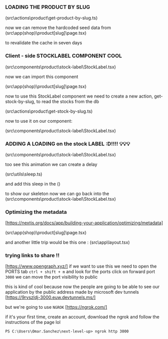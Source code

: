 ### LOADING THE PRODUCT BY SLUG

(src\actions\product\get-product-by-slug.ts)
<!-- 'use server';

import prisma from "@/lib/prisma";

export const getProductBySlug = async(slug: string) => {
 try {
    const product = await prisma.product.findFirst({
        include:{
            ProductImage:{
                select:{
                    url: true
                }
            }
        },
        where: {
            slug: slug,
        }
    })

    if (!product) return null;

    return {
        ...product,
        images: product.ProductImage.map( image => image.url)
    };
    
 } catch (error) {
    console.log(error);
    throw new Error('Error getting product by slug');
 }
} -->

now we can remove the hardcoded seed data from (src\app\(shop)\product\[slug]\page.tsx)
<!-- import { getProductBySlug } from "@/actions";
import { ProductMobileSlideShow, ProductSlideShow, QuantitySelector, SizeSelector } from "@/components";
import { montserratAlternates } from "@/config/fonts";
import { notFound } from "next/navigation";

interface Props {
    params: {
        slug: string;
    }
}

export default async function ({ params }: Props) {
    const { slug } = await params;
    const product = await getProductBySlug(slug);
    console.log(product);

    if (!product) {
        notFound();
    }

    return (
        <div className="mt-5 mb-20 grid md:grid-cols-3 gap-3">

            {/* SlideShow */}
            <div className="col-span-1 md:col-span-2 ">

                {/* MOBILE SLIDESHOW */}
                <ProductMobileSlideShow
                    title={product.title}
                    images={product.images}
                    className="block md:hidden"
                />

                {/* DESKTOP SLIDESHOW */}
                <ProductSlideShow
                    title={product.title}
                    images={product.images}
                    className="hidden md:block"
                />
            </div>


            {/* Details */}
            <div className="col-span-1 px-5 ">
                <h1 className={`${montserratAlternates.className} antialised font-bold text-xl`}>
                    {product.title}
                </h1>
                <p className="text-lg mb-5"> ${product.price}</p>

                {/* size selector */}
                <SizeSelector
                    selectedSize={product.sizes[0]}
                    availableSizes={product.sizes}
                />

                {/* quantity selector */}
                <QuantitySelector
                    quantity={2} />

                {/* button */}
                <button className="btn-primary my-5">Add to Cart</button>

                {/* description */}
                <h3 className="font-bold text-sm"> Description</h3>
                <p className="font-light"> {product.description} </p>
            </div>

        </div>
    );
} -->

to revalidate the cache in seven days 
<!-- export const revalidate = 604800; //7 days

import { getProductBySlug } from "@/actions";
import { ProductMobileSlideShow, ProductSlideShow, QuantitySelector, SizeSelector } from "@/components";
import { montserratAlternates } from "@/config/fonts";
import { notFound } from "next/navigation"; -->

### Client - side STOCKLABEL COMPONENT COOL
(src\components\product\stock-label\StockLabel.tsx)
<!-- 'use client';

import { montserratAlternates } from "@/config/fonts"

interface Props {
    slug: string;
}

export const StockLabel = ({ slug }: Props) => {




    return (
        <h1 className={`${montserratAlternates.className} antialised font-bold text-xl`}>
            Stock: 150
        </h1>
    )
} -->


now we can import this component 

(src\app\(shop)\product\[slug]\page.tsx)

<!-- {/* Details */}
            <div className="col-span-1 px-5 ">

                <StockLabel slug={product.slug} />

                <h1 className={`${montserratAlternates.className} antialised font-bold text-xl`}>
                    {product.title}
                </h1>
                <p className="text-lg mb-5"> ${product.price}</p>

                {/* size selector */}
                <SizeSelector
                    selectedSize={product.sizes[0]}
                    availableSizes={product.sizes}
                />

                {/* quantity selector */}
                <QuantitySelector
                    quantity={2} />

                {/* button */}
                <button className="btn-primary my-5">Add to Cart</button>

                {/* description */}
                <h3 className="font-bold text-sm"> Description</h3>
                <p className="font-light"> {product.description} </p>
            </div> -->

now to use this StockLabel component we need to create a new action, get-stock-by-slug, to read the stocks from the db 

(src\actions\product\get-stock-by-slug.ts)

<!-- 'use server';

import prisma from "@/lib/prisma";


export const getStockBySlug = async(slug: string): Promise<number> => {

    try {
        const stock = await prisma.product.findFirst({
            where: {slug},
            select: {inStock: true}
        });

        return stock?.inStock ?? 0;
        
    } catch (error) {
        console.log(error);
        return 0;
    }
} -->



now to use it on our component: 

(src\components\product\stock-label\StockLabel.tsx)

<!-- 'use client';

import { getStockBySlug } from "@/actions";
import { montserratAlternates } from "@/config/fonts"
import { useEffect, useState } from "react";

interface Props {
    slug: string;
}

export const StockLabel = ({ slug }: Props) => {

    const [stock, setStock] = useState(0);

    const [isLoading, setIsLoading] = useState(true);

    useEffect(() => {
        getStock();
    }, []);

    const getStock = async () => {
        //TODO: call the server actions
        const inStock = await getStockBySlug(slug);
        setStock(inStock);
    }


    return (
        <h1 className={`${montserratAlternates.className} antialised font-bold text-lg`}>
            Stock: {stock}
        </h1>
    )
} -->

### ADDING A LOADING on the stock LABEL :D!!!! 💡💡💡

(src\components\product\stock-label\StockLabel.tsx)

<!-- 'use client';

import { getStockBySlug } from "@/actions";
import { montserratAlternates } from "@/config/fonts"
import { useEffect, useState } from "react";

interface Props {
    slug: string;
}

export const StockLabel = ({ slug }: Props) => {

    const [stock, setStock] = useState(0);

    const [isLoading, setIsLoading] = useState(true);

    useEffect(() => {
        getStock();
    }, []);

    const getStock = async () => {
        //TODO: call the server actions
        const inStock = await getStockBySlug(slug);
        setStock(inStock);
    }


    return (
        <>
            <h1 className={`${montserratAlternates.className} antialised font-bold text-lg`}>
                Stock: {stock}
            </h1>

            !!!!!!!!!!!!!!!!!!!!!!!!!!!!!!!!!!!!!!!!!!!!!!!!!!!!!!!!!!!!!!!!!!!!!!!!!!!!!!!!!!!!!!!!!!!!!!!!!!!!!!!!!!
            <h1 className={`${montserratAlternates.className} antialised font-bold text-lg bg-gray-200 animate-pulse`}>
                &nbsp;
            </h1>
            !!!!!!!!!!!!!!!!!!!!!!!!!!!!!!!!!!!!!!!!!!!!!!!!!!!!!!!!!!!!!!!!!!!!!!!!!!!!!!!!!!!!!!!!!!!!!!!!!!!!!!!!!!
        </>
    )
} -->

too see this animation we can create a delay 

(src\utils\sleep.ts)

<!-- export const sleep = (seconds: number = 1) => {
    return new Promise<void>((resolve) => {
        setTimeout(() => {
            resolve();
        }, seconds * 1000);
    });
} -->

and add this sleep in the ()

<!-- 'use server';

import prisma from "@/lib/prisma";
import { sleep } from "@/utils";


export const getStockBySlug = async(slug: string): Promise<number> => {

    try {
        !!!!!!!!!!!!!!!
        await sleep(3);
        !!!!!!!!!!!!!!!

        const stock = await prisma.product.findFirst({
            where: {slug},
            select: {inStock: true}
        });

        return stock?.inStock ?? 0;

    } catch (error) {
        console.log(error);
        return 0;
    }
} -->

to show our skeleton now we can go back into the (src\components\product\stock-label\StockLabel.tsx)

<!-- 'use client';

import { getStockBySlug } from "@/actions";
import { montserratAlternates } from "@/config/fonts"
import { useEffect, useState } from "react";

interface Props {
    slug: string;
}

export const StockLabel = ({ slug }: Props) => {

    const [stock, setStock] = useState(0);

    const [isLoading, setIsLoading] = useState(true);

    useEffect(() => {
        getStock();
    }, []);

    const getStock = async () => {
        //TODO: call the server actions
        const inStock = await getStockBySlug(slug);
        setStock(inStock);
        !!!!!!!!!!!!!!!!!!!!
        setIsLoading(false);
        !!!!!!!!!!!!!!!!!!!!
    };


    return (
        <>
        !!!!!!!!!!!!!!!!!!!!!!!!!!!!!!!!!!!!!!!!!!!!!!!!!!!!!!!!!!!!!!!!!!!!!!!!!!!!!!!!!!!!!!!!!!!!!!!!!!!!!!!!!!!!!!!!!!!!!!!!
            {
                isLoading ? (
                    <h1 className={`${montserratAlternates.className} antialised font-bold text-lg bg-gray-200 animate-pulse`}>
                        &nbsp;
                    </h1>
                ) : (
                    <h1 className={`${montserratAlternates.className} antialised font-bold text-lg`}>
                        Stock: {stock}
                    </h1>
                )
            }
            !!!!!!!!!!!!!!!!!!!!!!!!!!!!!!!!!!!!!!!!!!!!!!!!!!!!!!!!!!!!!!!!!!!!!!!!!!!!!!!!!!!!!!!!!!!!!!!!!!!!!!!!!!!!!!!!!!!!!!!!
        </>
    )
}
 -->

 ### Optimizing the metadata 
 [https://nextjs.org/docs/app/building-your-application/optimizing/metadata]

(src\app\(shop)\product\[slug]\page.tsx)

<!--  export async function generateMetadata(
    { params }: Props,
    parent: ResolvingMetadata
): Promise<Metadata> {
    // read route params
    const { slug } = await params

    // fetch data
    const product = await getProductBySlug(slug)

    // optionally access and extend (rather than replace) parent metadata
    /* const previousImages = (await parent).openGraph?.images || [] */

    return {
        title: (product?.title ?? 'Product not found') + 'TESLO|SHOP',
        description: product?.description ?? '',
        openGraph: {
            title: product?.title ?? 'Product not found',
            description: product?.description ?? '',
            //images: [], // https://mydomainweb.com/products/prod-1/image.png
            images: [`/products/${product?.images[1]}`],
        },
    }
} -->


and another little trip would be this one :
(src\app\layout.tsx)

<!-- export const metadata: Metadata = {
  title: {
    template: '%s - TESLO | SHOP',
    default: 'Home - TESLO | SHOP',
  },
  description: "Generated by create next app",
}; -->


### trying links to share !!
[https://www.opengraph.xyz/]
if we want to use this we need to open the PORTS tab `ctrl + shift + m` and look for the ports
click on forward port `3000`
we can move the port visibility to public

this is kind of cool because now the people are going to be able to see our application by the public address made by microsoft dev tunnels [https://9rvszldj-3000.euw.devtunnels.ms/]

but we're going to use `NGROK` [https://ngrok.com/]

if it's your first time, create an account, download the ngrok and follow the instructions of the page lol

`PS C:\Users\Omar.Sanchez\next-level-up> ngrok http 3000`

